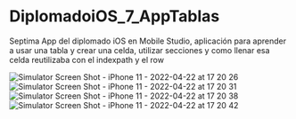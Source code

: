# DiplomadoiOS_7_AppTablas
Septima App del diplomado iOS en Mobile Studio, aplicación para aprender a usar una tabla y crear una celda, utilizar secciones y como llenar esa celda reutilizaba con el indexpath y el row

![Simulator Screen Shot - iPhone 11 - 2022-04-22 at 17 20 26](https://user-images.githubusercontent.com/62978829/164803421-b3edbd83-33c1-4ab3-bbae-554ec51944a0.png)
![Simulator Screen Shot - iPhone 11 - 2022-04-22 at 17 20 31](https://user-images.githubusercontent.com/62978829/164803427-eb942b66-d272-4424-9968-a3df1d1bf5aa.png)
![Simulator Screen Shot - iPhone 11 - 2022-04-22 at 17 20 38](https://user-images.githubusercontent.com/62978829/164803433-6a85c5b1-1883-4b84-b0c0-1d136aa0a3f5.png)
![Simulator Screen Shot - iPhone 11 - 2022-04-22 at 17 20 42](https://user-images.githubusercontent.com/62978829/164803437-960a438f-91ee-4125-8053-8a29f8a0f9b8.png)
